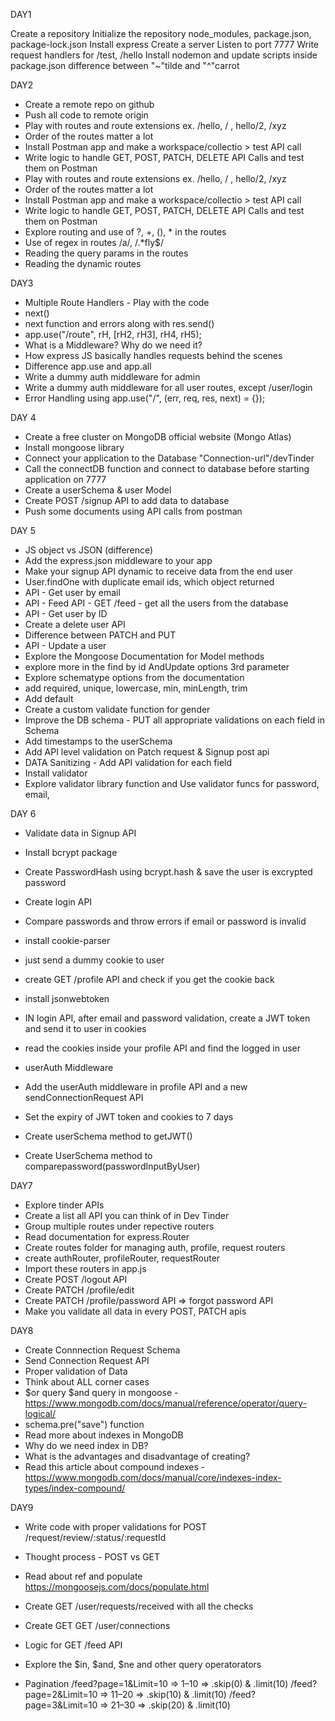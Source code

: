 DAY1

Create a repository
Initialize the repository
node_modules, package.json, package-lock.json
Install express
Create a server
Listen to port 7777
Write request handlers for /test, /hello
Install nodemon and update scripts inside package.json
difference between "~"tilde and "^"carrot

DAY2

- Create a remote repo on github
- Push all code to remote origin
- Play with routes and route extensions ex. /hello, / , hello/2, /xyz
- Order of the routes matter a lot
- Install Postman app and make a workspace/collectio > test API call
- Write logic to handle GET, POST, PATCH, DELETE API Calls and test them on Postman
- Play with routes and route extensions ex. /hello, / , hello/2, /xyz
- Order of the routes matter a lot
- Install Postman app and make a workspace/collectio > test API call
- Write logic to handle GET, POST, PATCH, DELETE API Calls and test them on Postman
- Explore routing and use of ?, +, (), \* in the routes
- Use of regex in routes /a/, /.\*fly$/
- Reading the query params in the routes
- Reading the dynamic routes

DAY3

- Multiple Route Handlers - Play with the code
- next()
- next function and errors along with res.send()
- app.use("/route", rH, [rH2, rH3], rH4, rH5);
- What is a Middleware? Why do we need it?
- How express JS basically handles requests behind the scenes
- Difference app.use and app.all
- Write a dummy auth middleware for admin
- Write a dummy auth middleware for all user routes, except /user/login
- Error Handling using app.use("/", (err, req, res, next) = {});

DAY 4

- Create a free cluster on MongoDB official website (Mongo Atlas)
- Install mongoose library
- Connect your application to the Database "Connection-url"/devTinder
- Call the connectDB function and connect to database before starting application on 7777
- Create a userSchema & user Model
- Create POST /signup API to add data to database
- Push some documents using API calls from postman

DAY 5

- JS object vs JSON (difference)
- Add the express.json middleware to your app
- Make your signup API dynamic to receive data from the end user
- User.findOne with duplicate email ids, which object returned
- API - Get user by email
- API - Feed API - GET /feed - get all the users from the database
- API - Get user by ID
- Create a delete user API
- Difference between PATCH and PUT
- API - Update a user
- Explore the Mongoose Documentation for Model methods
- explore more in the find by id AndUpdate options 3rd parameter
- Explore schematype options from the documentation
- add required, unique, lowercase, min, minLength, trim
- Add default
- Create a custom validate function for gender
- Improve the DB schema - PUT all appropriate validations on each field in Schema
- Add timestamps to the userSchema
- Add API level validation on Patch request & Signup post api
- DATA Sanitizing - Add API validation for each field
- Install validator
- Explore validator library function and Use validator funcs for password, email,

DAY 6

- Validate data in Signup API
- Install bcrypt package
- Create PasswordHash using bcrypt.hash & save the user is excrypted password
- Create login API
- Compare passwords and throw errors if email or password is invalid

- install cookie-parser
- just send a dummy cookie to user
- create GET /profile API and check if you get the cookie back
- install jsonwebtoken
- IN login API, after email and password validation, create a JWT token and send it to user in cookies
- read the cookies inside your profile API and find the logged in user
- userAuth Middleware
- Add the userAuth middleware in profile API and a new sendConnectionRequest API
- Set the expiry of JWT token and cookies to 7 days
- Create userSchema method to getJWT()
- Create UserSchema method to comparepassword(passwordInputByUser)

DAY7

- Explore tinder APIs
- Create a list all API you can think of in Dev Tinder
- Group multiple routes under repective routers
- Read documentation for express.Router
- Create routes folder for managing auth, profile, request routers
- create authRouter, profileRouter, requestRouter
- Import these routers in app.js
- Create POST /logout API
- Create PATCH /profile/edit
- Create PATCH /profile/password API ⇒ forgot password API
- Make you validate all data in every POST, PATCH apis

DAY8

- Create Connnection Request Schema
- Send Connection Request API
- Proper validation of Data
- Think about ALL corner cases
- $or query $and query in mongoose - https://www.mongodb.com/docs/manual/reference/operator/query-logical/
- schema.pre("save") function
- Read more about indexes in MongoDB
- Why do we need index in DB?
- What is the advantages and disadvantage of creating?
- Read this article about compound indexes - https://www.mongodb.com/docs/manual/core/indexes-index-types/index-compound/

DAY9

- Write code with proper validations for POST /request/review/:status/:requestId
- Thought process - POST vs GET
- Read about ref and populate https://mongoosejs.com/docs/populate.html
- Create GET /user/requests/received with all the checks
- Create GET GET /user/connections

- Logic for GET /feed API
- Explore the $in, $and, $ne and other query operatorators
- Pagination
/feed?page=1&Limit=10 ⇒ 1–10 ⇒ .skip(0) & .limit(10)
/feed?page=2&Limit=10 ⇒ 11–20 ⇒ .skip(10) & .limit(10)
/feed?page=3&Limit=10 ⇒ 21–30 ⇒ .skip(20) & .limit(10)
